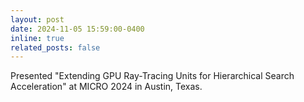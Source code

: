 ```yaml
---
layout: post
date: 2024-11-05 15:59:00-0400
inline: true
related_posts: false
---
```


Presented "Extending GPU Ray-Tracing Units for Hierarchical Search Acceleration" at MICRO 2024 in Austin, Texas.